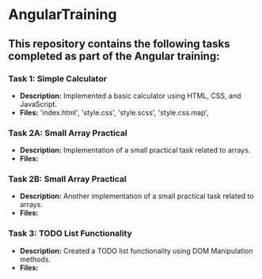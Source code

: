 # AngularTraining  
## This repository contains the following tasks completed as part of the Angular training:  

### Task 1: Simple Calculator  
- **Description:** Implemented a basic calculator using HTML, CSS, and JavaScript.  
- **Files:** 'index.html', 'style.css', 'style.scss', 'style.css.map', 

### Task 2A: Small Array Practical  
- **Description:** Implementation of a small practical task related to arrays.  
- **Files:**  

### Task 2B: Small Array Practical  
- **Description:** Another implementation of a small practical task related to arrays.  
- **Files:**  

### Task 3: TODO List Functionality  
- **Description:** Created a TODO list functionality using DOM Manipulation methods.  
- **Files:**  
